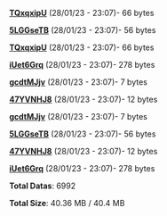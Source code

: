 [**TQxqxipU**](/data/TQxqxipU.txt) (28/01/23 - 23:07)- 66 bytes

[**5LGGseTB**](/data/5LGGseTB.txt) (28/01/23 - 23:07)- 56 bytes

[**TQxqxipU**](/data/TQxqxipU.txt) (28/01/23 - 23:07)- 66 bytes

[**iUet6Grq**](/data/iUet6Grq.txt) (28/01/23 - 23:07)- 278 bytes

[**gcdtMJjv**](/data/gcdtMJjv.txt) (28/01/23 - 23:07)- 7 bytes

[**47YVNHJ8**](/data/47YVNHJ8.txt) (28/01/23 - 23:07)- 12 bytes

[**gcdtMJjv**](/data/gcdtMJjv.txt) (28/01/23 - 23:07)- 7 bytes

[**5LGGseTB**](/data/5LGGseTB.txt) (28/01/23 - 23:07)- 56 bytes

[**47YVNHJ8**](/data/47YVNHJ8.txt) (28/01/23 - 23:07)- 12 bytes

[**iUet6Grq**](/data/iUet6Grq.txt) (28/01/23 - 23:07)- 278 bytes

**Total Datas**: 6992

**Total Size**: 40.36 MB / 40.4 MB